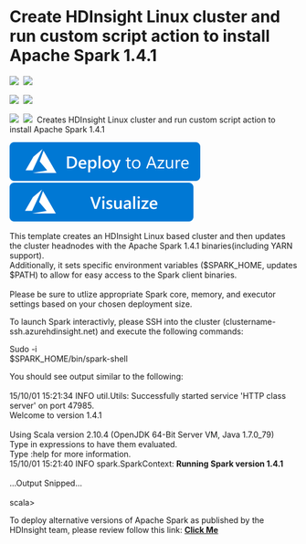 # Create HDInsight Linux cluster and run custom script action to install Apache Spark 1.4.1

<IMG SRC="https://azurequickstartsservice.blob.core.windows.net/badges/hdInsight-apache-spark/PublicLastTestDate.svg" />&nbsp;
<IMG SRC="https://azurequickstartsservice.blob.core.windows.net/badges/hdInsight-apache-spark/PublicDeployment.svg" />&nbsp;

<IMG SRC="https://azurequickstartsservice.blob.core.windows.net/badges/hdInsight-apache-spark/FairfaxLastTestDate.svg" />&nbsp;
<IMG SRC="https://azurequickstartsservice.blob.core.windows.net/badges/hdInsight-apache-spark/FairfaxDeployment.svg" />&nbsp;

<IMG SRC="https://azurequickstartsservice.blob.core.windows.net/badges/hdInsight-apache-spark/BestPracticeResult.svg" />&nbsp;
<IMG SRC="https://azurequickstartsservice.blob.core.windows.net/badges/hdInsight-apache-spark/CredScanResult.svg" />&nbsp;
Creates HDInsight Linux cluster and run custom script action to install Apache Spark 1.4.1<br>

<a href="https://portal.azure.com/#create/Microsoft.Template/uri/https%3A%2F%2Fraw.githubusercontent.com%2FAzure%2Fazure-quickstart-templates%2Fmaster%2FhdInsight-apache-spark%2Fazuredeploy.json" target="_blank">
    <img src="https://raw.githubusercontent.com/Azure/azure-quickstart-templates/master/1-CONTRIBUTION-GUIDE/images/deploytoazure.svg?sanitize=true"/>
</a>
<a href="http://armviz.io/#/?load=https%3A%2F%2Fraw.githubusercontent.com%2FAzure%2Fazure-quickstart-templates%2Fmaster%2FhdInsight-apache-spark%2Fazuredeploy.json" target="_blank">
    <img src="https://raw.githubusercontent.com/Azure/azure-quickstart-templates/master/1-CONTRIBUTION-GUIDE/images/visualizebutton.svg?sanitize=true"/>
</a>

This template creates an HDInsight Linux based cluster and then updates the cluster headnodes with the Apache Spark 1.4.1 binaries(including YARN support).<br>
Additionally, it sets specific environment variables ($SPARK_HOME, updates $PATH) to allow for easy access to the Spark client binaries.<br>
<br>
Please be sure to utlize appropriate Spark core, memory, and executor settings based on your chosen deployment size.<Br>

To launch Spark interactivly, please SSH into the cluster (clustername-ssh.azurehdinsight.net) and execute the following commands:<br>

Sudo -i<Br>
$SPARK_HOME/bin/spark-shell<br>

You should see output similar to the following:<br>
<br>
15/10/01 15:21:34 INFO util.Utils: Successfully started service 'HTTP class server' on port 47985.<br>
Welcome to version 1.4.1<br>
<br>
Using Scala version 2.10.4 (OpenJDK 64-Bit Server VM, Java 1.7.0_79)<br>
Type in expressions to have them evaluated.<br>
Type :help for more information.<br>
15/10/01 15:21:40 INFO spark.SparkContext: <b>Running Spark version 1.4.1</b><br>
<br>...Output Snipped...<br><br>
scala>

To deploy alternative versions of Apache Spark as published by the HDInsight team, please review follow this link: <a href="https://azure.microsoft.com/en-us/documentation/articles/hdinsight-hadoop-customize-cluster-linux/" target="_blank"><b>Click Me</b></a>




